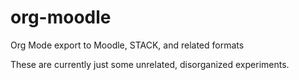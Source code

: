 # org-moodle
Org Mode export to Moodle, STACK, and related formats

These are currently just some unrelated, disorganized experiments.
